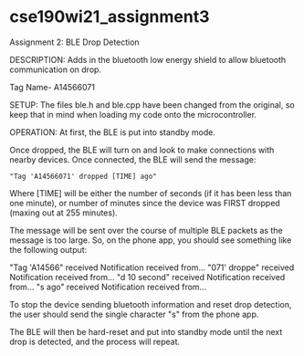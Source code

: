 # cse190wi21_assignment3
Assignment 2: BLE Drop Detection

DESCRIPTION:
Adds in the bluetooth low energy shield to allow bluetooth communication on drop.

Tag Name- A14566071

SETUP:
The files ble.h and ble.cpp have been changed from the original, so keep that in mind when loading my code onto the microcontroller.

OPERATION:
At first, the BLE is put into standby mode.

Once dropped, the BLE will turn on and look to make connections with nearby devices. Once connected, the BLE will send the message:

	"Tag 'A14566071' dropped [TIME] ago"

Where [TIME] will be either the number of seconds (if it has been less than one minute), or number of minutes since the device was FIRST dropped (maxing out at 255 minutes).

The message will be sent over the course of multiple BLE packets as the message is too large. So, on the phone app, you should see something like the following output:

"Tag 'A14566" received
 Notification received from...
"071' droppe" received
 Notification received from...
"d 10 second" received
 Notification received from...
"s ago" received
 Notification received from...


To stop the device sending bluetooth information and reset drop detection, the user should send the single character "s" from the phone app.

The BLE will then be hard-reset and put into standby mode until the next drop is detected, and the process will repeat.